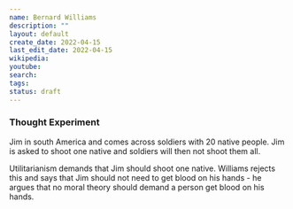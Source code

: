 ```yaml
---
name: Bernard Williams
description: ""
layout: default
create_date: 2022-04-15
last_edit_date: 2022-04-15
wikipedia: 
youtube: 
search: 
tags:
status: draft
---
```


### Thought Experiment
Jim in south America and comes across soldiers with 20 native people.  Jim is asked to shoot one native and soldiers will then not shoot them all.

Utilitarianism demands that Jim should shoot one native. Williams rejects this and says that Jim should not need to get blood on his hands - he argues that no moral theory should demand a person get blood on his hands.